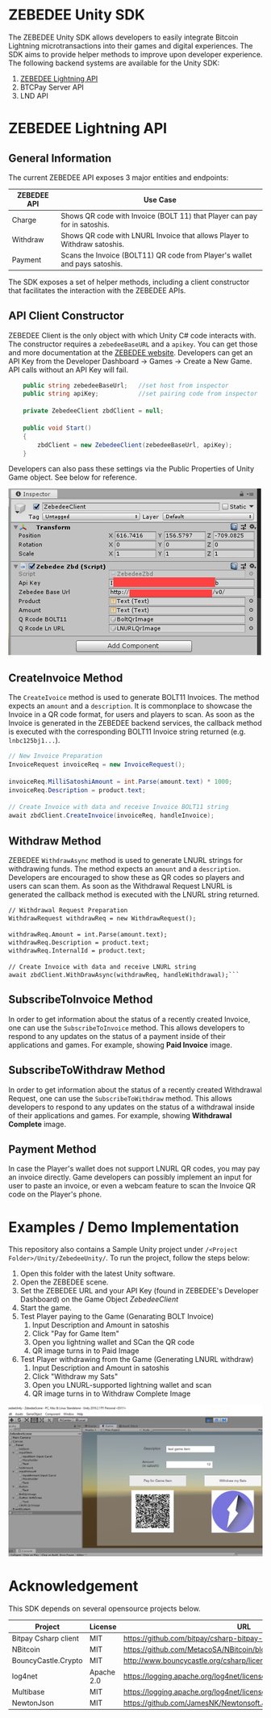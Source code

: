 # ZEBEDEE Unity SDK

The ZEBEDEE Unity SDK allows developers to easily integrate Bitcoin Lightning microtransactions into their games and digital experiences. The SDK aims to provide helper methods to improve upon developer experience. The following backend systems are available for the Unity SDK:

1. [ZEBEDEE Lightning API](https://zebedee.io)
2. BTCPay Server API
3. LND API

# ZEBEDEE Lightning API

## General Information

The current ZEBEDEE API exposes 3 major entities and endpoints:

| ZEBEDEE API     |    Use Case   |
|----------|---------------------------|
| Charge   | Shows QR code with Invoice (BOLT 11) that Player can pay for in satoshis. |
| Withdraw | Shows QR code with LNURL Invoice that allows Player to Withdraw satoshis. |
| Payment  | Scans the Invoice (BOLT11) QR code from Player's wallet and pays satoshis. |

The SDK exposes a set of helper methods, including a client constructor that facilitates the interaction with the ZEBEDEE APIs.

## API Client Constructor

ZEBEDEE Client is the only object with which Unity C# code interacts with. The constructor requires a `zebedeeBaseURL` and a `apikey`. You can get those and more documentation at the [ZEBEDEE website](http://zebedee.io). Developers can get an API Key from the Developer Dashboard -> Games -> Create a New Game. API calls without an API Key will fail.

```csharp
    public string zebedeeBaseUrl;   //set host from inspector
    public string apiKey;           //set pairing code from inspector
    
    private ZebedeeClient zbdClient = null;

    public void Start()
    {
        zbdClient = new ZebedeeClient(zebedeeBaseUrl, apiKey);
    }
```
Developers can also pass these settings via the Public Properties of Unity Game object. See below for reference.

![Unity Inspector](README_img/zbdSDK_contructor.png)

## CreateInvoice Method

The `CreateIvoice` method is used to generate BOLT11 Invoices. The method expects an `amount` and a `description`. It is commonplace to showcase the Invoice in a QR code format, for users and players to scan.
As soon as the Invoice is generated in the ZEBEDEE backend services, the callback method is executed with the corresponding BOLT11 Invoice string returned (e.g. `lnbc125bj1...`).

```csharp
// New Invoice Preparation
InvoiceRequest invoiceReq = new InvoiceRequest();

invoiceReq.MilliSatoshiAmount = int.Parse(amount.text) * 1000;
invoiceReq.Description = product.text;

// Create Invoice with data and receive Invoice BOLT11 string
await zbdClient.CreateInvoice(invoiceReq, handleInvoice);
```

## Withdraw Method

ZEBEDEE `WithdrawAsync` method is used to generate LNURL strings for withdrawing funds. The method expects an `amount` and a `description`. Developers are encouraged to show these as QR codes so players and users can scan them.
As soon as the Withdrawal Request LNURL is generated the callback method is executed with the LNURL string returned.

```
// Withdrawal Request Preparation
WithdrawRequest withdrawReq = new WithdrawRequest();

withdrawReq.Amount = int.Parse(amount.text);
withdrawReq.Description = product.text;
withdrawReq.InternalId = product.text;

// Create Invoice with data and receive LNURL string
await zbdClient.WithDrawAsync(withdrawReq, handleWithdrawal);```
```

## SubscribeToInvoice Method
In order to get information about the status of a recently created Invoice, one can use the `SubscribeToInvoice` method. This allows developers to respond to any updates on the status of a payment inside of their applications and games.
For example, showing **Paid Invoice** image.

## SubscribeToWithdraw Method
In order to get information about the status of a recently created Withdrawal Request, one can use the `SubscribeToWithdraw` method. This allows developers to respond to any updates on the status of a withdrawal inside of their applications and games.
For example, showing **Withdrawal Complete** image.

## Payment Method
In case the Player's wallet does not support LNURL QR codes, you may pay an invoice directly. Game developers can possibly implement an input for user to paste an invoice, or even a webcam feature to scan the Invoice QR code on the Player's phone.

# Examples / Demo Implementation
This repository also contains a Sample Unity project under `/<Project Folder>/Unity/ZebedeeUnity/`. To run the project, follow the steps below:

1. Open this folder with the latest Unity software.
2. Open the ZEBEDEE scene.
3. Set the ZEBEDEE URL and your API Key (found in ZEBEDEE's Developer Dashboard) on the Game Object *ZebedeeClient*
4. Start the game.
5. Test Player paying to the Game (Genarating BOLT Invoice)
   1. Input Description and Amount in satoshis
   2. Click "Pay for Game Item"
   3. Open you lightning wallet and SCan the QR code
   4. QR image turns in to Paid Image
6. Test Player withdrawing from the Game (Generating LNURL withdraw)
   1. Input Description and Amount in satoshis
   2. Click "Withdraw my Sats"
   3. Open you LNURL-supported lightning wallet and scan
   4. QR image turns in to Withdraw Complete Image

![Unity Demo project](README_img/zbdSDK_unity.png)


# Acknowledgement
This SDK depends on several opensource projects below.

| Project     |  License   |  URL   |
|----------|----------------|-----------|
| Bitpay Csharp client| MIT | https://github.com/bitpay/csharp-bitpay-client#license|
| NBitcoin            | MIT | https://github.com/MetacoSA/NBitcoin/blob/master/LICENSE |
| BouncyCastle.Crypto | MIT | http://www.bouncycastle.org/csharp/licence.html|
| log4net             | Apache 2.0 |https://logging.apache.org/log4net/license.html|
| Multibase           | MIT | https://logging.apache.org/log4net/license.html|
| NewtonJson          | MIT | https://github.com/JamesNK/Newtonsoft.Json/blob/master/LICENSE.md|

